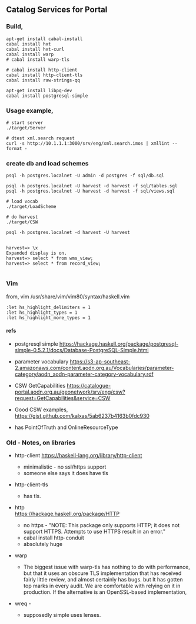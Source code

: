 
## Catalog Services for Portal


### Build,

```
apt-get install cabal-install
cabal install hxt
cabal install hxt-curl
cabal install warp
# cabal install warp-tls

# cabal install http-client
cabal install http-client-tls
cabal install raw-strings-qq

apt-get install libpq-dev
cabal install postgresql-simple

```

### Usage example,

```
# start server
./target/Server

# dtest xml.search request
curl -s http://10.1.1.1:3000/srv/eng/xml.search.imos | xmllint --format -
```


### create db and load schemes
```
psql -h postgres.localnet -U admin -d postgres -f sql/db.sql

psql -h postgres.localnet -U harvest -d harvest -f sql/tables.sql
psql -h postgres.localnet -U harvest -d harvest -f sql/views.sql

# load vocab
./target/LoadScheme

# do harvest
./target/CSW

psql -h postgres.localnet -d harvest -U harvest


harvest=> \x 
Expanded display is on.
harvest=> select * from wms_view; 
harvest=> select * from record_view; 


```


### Vim

from, vim /usr/share/vim/vim80/syntax/haskell.vim

```
:let hs_highlight_delimiters = 1
:let hs_highlight_types = 1
:let hs_highlight_more_types = 1
```


#### refs


- postgresql simple
  https://hackage.haskell.org/package/postgresql-simple-0.5.2.1/docs/Database-PostgreSQL-Simple.html

- parameter vocabulary
  https://s3-ap-southeast-2.amazonaws.com/content.aodn.org.au/Vocabularies/parameter-category/aodn_aodn-parameter-category-vocabulary.rdf

- CSW GetCapabilities
  https://catalogue-portal.aodn.org.au/geonetwork/srv/eng/csw?request=GetCapabilities&service=CSW

- Good CSW examples,
  https://gist.github.com/kalxas/5ab6237b4163b0fdc930

- has PointOfTruth and OnlineResourceType 




### Old - Notes, on libraries

- http-client 
  https://haskell-lang.org/library/http-client 
  - minimalistic - no ssl/https support
  - someone else says it does have tls 

- http-client-tls
  - has tls. 

- http    
  https://hackage.haskell.org/package/HTTP 
  - no https - "NOTE: This package only supports HTTP; it does not support HTTPS. Attempts to use HTTPS result in an error."
  - cabal install http-conduit 
  - absolutely huge


- warp
  - The biggest issue with warp-tls has nothing to do with performance, but that it uses an obscure TLS implementation that has received fairly little review, and almost certainly has bugs.  but It has gotten top marks in every audit. We are comfortable with relying on it in production. If the alternative is an OpenSSL-based implementation,

- wreq - 
  - supposedly simple uses lenses.




